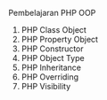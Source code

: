 Pembelajaran PHP OOP

1. PHP Class Object
2. PHP Property Object
3. PHP Constructor
4. PHP Object Type
5. PHP Inheritance
6. PHP Overriding
7. PHP Visibility